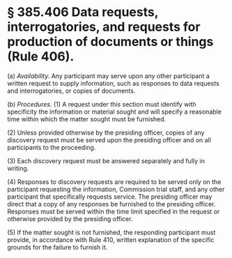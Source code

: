 # § 385.406   Data requests, interrogatories, and requests for production of documents or things (Rule 406).

(a) *Availability.* Any participant may serve upon any other participant a written request to supply information, such as responses to data requests and interrogatories, or copies of documents. 


(b) *Procedures.* (1) A request under this section must identify with specificity the information or material sought and will specify a reasonable time within which the matter sought must be furnished. 


(2) Unless provided otherwise by the presiding officer, copies of any discovery request must be served upon the presiding officer and on all participants to the proceeding. 


(3) Each discovery request must be answered separately and fully in writing. 


(4) Responses to discovery requests are required to be served only on the participant requesting the information, Commission trial staff, and any other participant that specifically requests service. The presiding officer may direct that a copy of any responses be furnished to the presiding officer. Responses must be served within the time limit specified in the request or otherwise provided by the presiding officer. 


(5) If the matter sought is not furnished, the responding participant must provide, in accordance with Rule 410, written explanation of the specific grounds for the failure to furnish it. 




